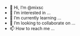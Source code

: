 - 👋 Hi, I’m @mixsc
- 👀 I’m interested in ...
- 🌱 I’m currently learning ...
- 💞️ I’m looking to collaborate on ...
- 📫 How to reach me ...

<!---
mixsc/mixsc is a ✨ special ✨ repository because its `README.md` (this file) appears on your GitHub profile.
You can click the Preview link to take a look at your changes.
--->
